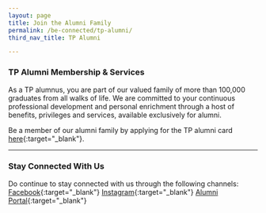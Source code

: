 ```yaml
---
layout: page
title: Join the Alumni Family
permalink: /be-connected/tp-alumni/
third_nav_title: TP Alumni

---
```


### TP Alumni Membership & Services

As a TP alumnus, you are part of our valued family of more than 100,000 graduates from all walks of life. We are committed to your continuous professional development and personal enrichment through a host of benefits, privileges and services, available exclusively for alumni.

Be a member of our alumni family by applying for the TP alumni card [here](https://form.gov.sg/#!/5d89d16e0c67f000120cfdf2){:target="_blank"}.

---

### Stay Connected With Us

Do continue to stay connected with us through the following channels:
[Facebook](https://www.facebook.com/temasekpolyalumni){:target="_blank"}
[Instagram](https://www.instagram.com/temasekpolyalumni/){:target="_blank"}
[Alumni Portal](https://www.tp.edu.sg/alumni){:target="_blank"}
